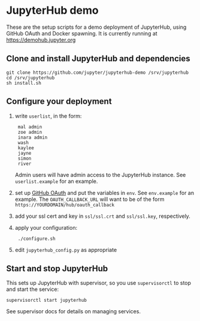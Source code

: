 # JupyterHub demo

These are the setup scripts for a demo deployment of JupyterHub,
using GitHub OAuth and Docker spawning.
It is currently running at https://demohub.jupyter.org

## Clone and install JupyterHub and dependencies

    git clone https://github.com/jupyter/jupyterhub-demo /srv/jupyterhub
    cd /srv/jupyterhub
    sh install.sh

## Configure your deployment

1. write `userlist`, in the form:

        mal admin
        zoe admin
        inara admin
        wash
        kaylee
        jayne
        simon
        river
   Admin users will have admin access to the JupyterHub instance. 
   See `userlist.example` for an example.

2. set up [GitHub OAuth][] and put the variables in `env`. See `env.example` for an example.
   The `OAUTH_CALLBACK_URL` will want to be of the form `https://YOURDOMAIN/hub/oauth_callback`

3. add your ssl cert and key in `ssl/ssl.crt` and `ssl/ssl.key`, respectively.

4. apply your configuration:

        ./configure.sh

5. edit `jupyterhub_config.py` as appropriate


## Start and stop JupyterHub

This sets up JupyterHub with supervisor, so you use `supervisorctl` to stop and start the service:

    supervisorctl start jupyterhub

See supervisor docs for details on managing services.


[GitHub OAuth]: https://github.com/settings/applications/new